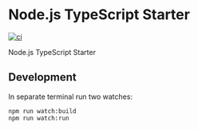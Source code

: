 # Node.js TypeScript Starter

[![ci](https://github.com/mhf-ir/Node.js-TypeScript-Starter/actions/workflows/ci.yml/badge.svg)](https://github.com/mhf-ir/Node.js-TypeScript-Starter/actions/workflows/ci.yml)

Node.js TypeScript Starter

## Development

In separate terminal run two watches:

```
npm run watch:build
npm run watch:run
```
